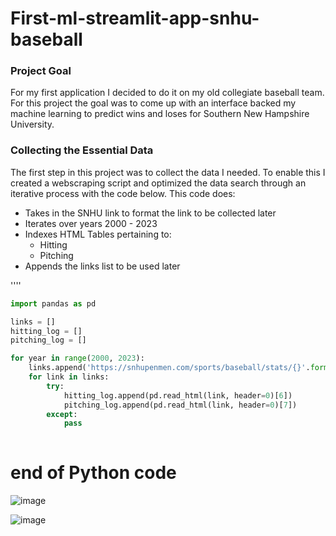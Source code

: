 # First-ml-streamlit-app-snhu-baseball

### Project Goal 
For my first application I decided to do it on my old collegiate baseball team. For this project the goal was to come up with an interface backed my machine learning to predict wins and loses for Southern New Hampshire University. 

### Collecting the Essential Data

The first step in this project was to collect the data I needed. To enable this I created a webscraping script and optimized the data search through an iterative process with the code below. This code does:

* Takes in the SNHU link to format the link to be collected later 
* Iterates over years 2000 - 2023 
* Indexes HTML Tables pertaining to:
    * Hitting 
    * Pitching 
* Appends the links list to be used later             


''''
```python
import pandas as pd

links = []
hitting_log = []
pitching_log = []

for year in range(2000, 2023):
    links.append('https://snhupenmen.com/sports/baseball/stats/{}'.format(year))
    for link in links:
        try:
            hitting_log.append(pd.read_html(link, header=0)[6])
            pitching_log.append(pd.read_html(link, header=0)[7])
        except:
            pass
            
```            
# end of Python code



![image](https://user-images.githubusercontent.com/94020684/233863619-f715f829-cd24-4546-8ac7-f9049408a247.png)


![image](https://user-images.githubusercontent.com/94020684/233863625-f45a5948-b787-44f4-aeda-08f1b373a62a.png)








